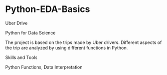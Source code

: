 # Python-EDA-Basics
Uber Drive

Python for Data Science

The project is based on the trips made by Uber drivers. Different aspects of the trip are analyzed by using different functions in Python.

Skills and Tools

Python Functions, Data Interpretation
